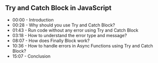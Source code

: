 ## Try and Catch Block in JavaScript 

- 00:00 - Introduction
- 00:28 - Why should you use Try and Catch Block?
- 01:43 - Run code without any error using Try and Catch Block
- 03:18 - How to understand the error type and message?
- 08:07 - How does Finally Block work?
- 10:36 - How to handle errors in Async Functions using Try and Catch Block?
- 15:07 - Conclusion

